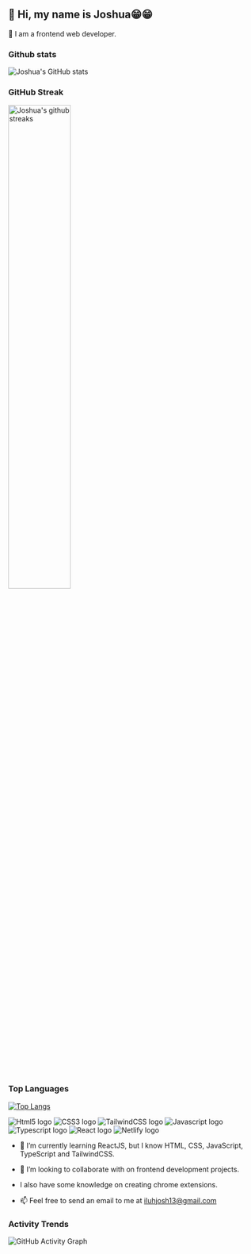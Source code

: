 <h2>👋 Hi, my name is Joshua😁😁</h2>

<p> 👀 I am a frontend web developer.<p>

### Github stats

![Joshua's GitHub stats](https://github-readme-stats.vercel.app/api?username=kxng0109&show_icons=true&theme=radical)

### GitHub Streak

<img width="50%" src="https://github-readme-streak-stats.herokuapp.com/?user=kxng0109&theme=highcontrast&hide_border=true" alt="Joshua's github streaks" />

### Top Languages

[![Top Langs](https://github-readme-stats.vercel.app/api/top-langs/?username=kxng0109)](https://github.com/anuraghazra/github-readme-stats)

<section>
   <img src="https://img.shields.io/badge/-HTML5-E34F26?logo=HTML5&logoColor=white&style=for-the-badge&logoWidth=20" alt="Html5 logo">
   <img src="https://img.shields.io/badge/-CSS3-1572B6?logo=CSS3&logoColor=white&style=for-the-badge&logoWidth=20" alt="CSS3 logo">
   <img src="https://img.shields.io/badge/-tailwindcss-06B6D4?logo=tailwindcss&logoColor=white&style=for-the-badge&logoWidth=20" alt="TailwindCSS logo">
   <img src="https://img.shields.io/badge/-JavaScript-F7DF1E?logo=Javascript&logoColor=black&style=for-the-badge&logoWidth=20" alt="Javascript logo">
   <img src="https://img.shields.io/badge/-TypeScript-3178C6?logo=Typescript&logoColor=white&style=for-the-badge&logoWidth=20" alt="Typescript logo">
   <img src="https://img.shields.io/badge/-reactJs-61DAFB?logo=react&logoColor=white&style=for-the-badge&logoWidth=20" alt="React logo">
   <img src="https://img.shields.io/badge/-netlify-00C7B7?logo=netlify&logoColor=white&style=for-the-badge&logoWidth=20" alt="Netlify logo">
</section>

- 🌱 I’m currently learning ReactJS, but I know HTML, CSS, JavaScript, TypeScript and TailwindCSS.

- 💞️ I’m looking to collaborate with on frontend development projects.
- I also have some knowledge on creating chrome extensions.
- 📫 Feel free to send an email to me at iluhjosh13@gmail.com

### Activity Trends

![GitHub Activity Graph](https://activity-graph.herokuapp.com/graph?username=kxng0109&theme=dracula&hide_border=true)
